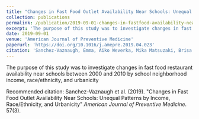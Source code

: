 ```yaml
---
title: "Changes in Fast Food Outlet Availability Near Schools: Unequal Patterns by Income, Race/Ethnicity, and Urbanicity"
collection: publications
permalink: /publication/2019-09-01-changes-in-fastfood-availability-near-schools
excerpt: 'The purpose of this study was to investigate changes in fast food restaurant availability near schools between 2000 and 2010 by school neighborhood income, race/ethnicity, and urbanicity.'
date: 2019-09-01
venue: 'American Journal of Preventive Medicine'
paperurl: 'https://doi.org/10.1016/j.amepre.2019.04.023'
citation: 'Sanchez-Vaznaugh, Emma, Aiko Weverka, Mika Matsuzaki, Brisa Sánchez. (2019). &quot;Changes in Fast Food Outlet Availability Near Schools: Unequal Patterns by Income, Race/Ethnicity, and Urbanicity.&quot; <i>American Journal of Preventive Medicine</i>. 57(3).'
---
```

The purpose of this study was to investigate changes in fast food restaurant availability near schools between 2000 and 2010 by school neighborhood income, race/ethnicity, and urbanicity

Recommended citation: Sanchez-Vaznaugh et al. (2019). "Changes in Fast Food Outlet Availability Near Schools: Unequal Patterns by Income, Race/Ethnicity, and Urbanicity" <i>American Journal of Preventive Medicine</i>. 57(3).

